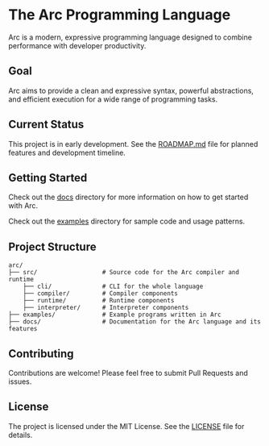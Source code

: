 # The Arc Programming Language

Arc is a modern, expressive programming language designed to combine performance with developer productivity.

## Goal

Arc aims to provide a clean and expressive syntax, powerful abstractions, and efficient execution for a wide range of programming tasks.

## Current Status

This project is in early development. See the [ROADMAP.md](ROADMAP.md) file for planned features and development timeline.

## Getting Started

Check out the [docs](docs) directory for more information on how to get started with Arc.

Check out the [examples](examples) directory for sample code and usage patterns.

## Project Structure

```
arc/
├── src/                  # Source code for the Arc compiler and runtime
    ├── cli/              # CLI for the whole language
    ├── compiler/         # Compiler components
    ├── runtime/          # Runtime components
    ├── interpreter/      # Interpreter components
├── examples/             # Example programs written in Arc
├── docs/                 # Documentation for the Arc language and its features
```

## Contributing

Contributions are welcome! Please feel free to submit Pull Requests and issues.

## License

The project is licensed under the MIT License. See the [LICENSE](LICENSE) file for details.
